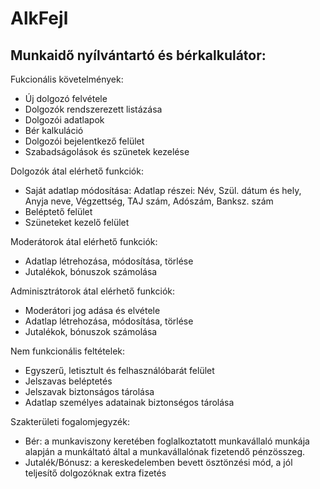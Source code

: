 # AlkFejl

## Munkaidő nyílvántartó és bérkalkulátor:

Fukcionális követelmények:	
* Új dolgozó felvétele
* Dolgozók rendszerezett listázása
* Dolgozói adatlapok
* Bér kalkuláció
* Dolgozói bejelentkező felület
* Szabadságolások és szünetek kezelése
	
Dolgozók átal elérhető funkciók:

* Saját adatlap módosítása:
	Adatlap részei: Név, Szül. dátum és hely, Anyja neve, Végzettség, TAJ szám, Adószám, Banksz. szám
* Beléptető felület
* Szüneteket kezelő felület

Moderátorok átal elérhető funkciók:
* Adatlap létrehozása, módosítása, törlése
* Jutalékok, bónuszok számolása


Adminisztrátorok átal elérhető funkciók:
* Moderátori jog adása és elvétele
* Adatlap létrehozása, módosítása, törlése
* Jutalékok, bónuszok számolása


Nem funkcionális feltételek:
* Egyszerű, letisztult és felhasználóbarát felület
* Jelszavas beléptetés
* Jelszavak biztonságos tárolása
* Adatlap személyes adatainak biztonségos tárolása



Szakterületi fogalomjegyzék:
* Bér: a munkaviszony keretében foglalkoztatott munkavállaló munkája alapján a munkáltató által a munkavállalónak fizetendő pénzösszeg.
* Jutalék/Bónusz: a kereskedelemben bevett ösztönzési mód, a jól teljesítő dolgozóknak extra fizetés







			 
